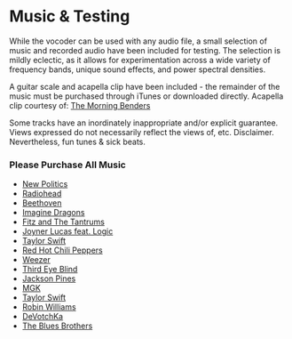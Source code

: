 # Music & Testing
While the vocoder can be used with any audio file, a small selection of music and recorded audio have been included for testing. The selection is mildly eclectic, as it allows for experimentation across a wide variety of frequency bands, unique sound effects, and power spectral densities. 

A guitar scale and acapella clip have been included - the remainder of the music must be purchased through iTunes or downloaded directly. Acapella clip courtesy of: [The Morning Benders](https://itun.es/us/6U4tv?i=357534656) 

Some tracks have an inordinately inappropriate and/or explicit guarantee. Views expressed do not necessarily reflect the views of, etc. Disclaimer. Nevertheless, fun tunes & sick beats.

### Please Purchase All Music ###
* [New Politics](https://music.apple.com/us/album/tonight-youre-perfect/635054106?i=635054179)
* [Radiohead](https://itunes.apple.com/us/album/everything-in-its-right-place/id1097862870?i=1097863108)
* [Beethoven](https://music.apple.com/us/album/symphony-no-2-in-d-op-36-iv-allegro-molto/1452136976?i=1452137968)
* [Imagine Dragons](https://music.apple.com/us/album/rise-up/1411625594?i=1411628678)
* [Fitz and The Tantrums](https://music.apple.com/us/album/fool/1262462639?i=1262462644)
* [Joyner Lucas feat. Logic](https://music.apple.com/us/album/isis-feat-logic/1464996782?i=1464996799)
* [Taylor Swift](https://music.apple.com/us/album/holy-ground-taylors-version/1590368448?i=1590368464)
* [Red Hot Chili Peppers](https://music.apple.com/us/album/make-you-feel-better/945562992?i=945569019)
* [Weezer](https://music.apple.com/us/album/mexican-fender/1270328038?i=1270328048)
* [Third Eye Blind](https://music.apple.com/us/album/queen-of-daydreams/1159641056?i=1159641099)
* [Jackson Pines](https://music.apple.com/us/album/even-when-im-gone/1779944939?i=1779944940)
* [MGK](https://music.apple.com/us/album/dont-let-me-go/1729721284?i=1729721288)
* [Taylor Swift](https://music.apple.com/us/album/hits-different/1689131527?i=1689132079)
* [Robin Williams](https://music.apple.com/us/album/mens-parts/251045206?i=251045395)
* [DeVotchKa](https://music.apple.com/us/album/how-it-ends/1702724889?i=1702724894)
* [The Blues Brothers](https://itunes.apple.com/us/album/everybody-needs-somebody-to-love/id452584443?i=452584459)




